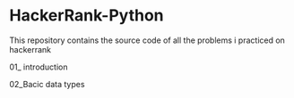 # HackerRank-Python
This repository contains the source code of all the problems i practiced on hackerrank

01_ introduction

02_Bacic data types
